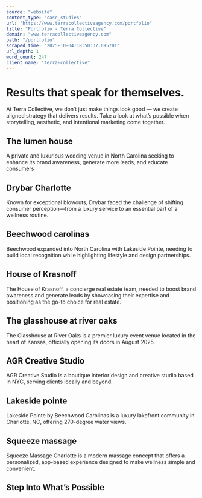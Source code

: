 ```yaml
---
source: "website"
content_type: "case_studies"
url: "https://www.terracollectiveagency.com/portfolio"
title: "Portfolio - Terra Collective"
domain: "www.terracollectiveagency.com"
path: "/portfolio"
scraped_time: "2025-10-04T18:50:37.095701"
url_depth: 1
word_count: 247
client_name: "terra-collective"
---
```


# Results that speak for themselves.

At Terra Collective, we don’t just make things look good — we create aligned strategy that delivers results. Take a look at what’s possible when storytelling, aesthetic, and intentional marketing come together.

## **The lumen house**

A private and luxurious wedding venue in North Carolina seeking to enhance its brand awareness, generate more leads, and educate consumers

## **Drybar Charlotte**

Known for exceptional blowouts, Drybar faced the challenge of shifting consumer perception—from a luxury service to an essential part of a wellness routine.

## **Beechwood carolinas**

Beechwood expanded into North Carolina with Lakeside Pointe, needing to build local recognition while highlighting lifestyle and design partnerships.

## **House of Krasnoff**

The House of Krasnoff, a concierge real estate team, needed to boost brand awareness and generate leads by showcasing their expertise and positioning as the go-to choice for real estate.

## **The glasshouse at river oaks**

The Glasshouse at River Oaks is a premier luxury event venue located in the heart of Kansas, officially opening its doors in August 2025.

## **AGR Creative Studio**

AGR Creative Studio is a boutique interior design and creative studio based in NYC, serving clients locally and beyond.

## **Lakeside pointe**

Lakeside Pointe by Beechwood Carolinas is a luxury lakefront community in Charlotte, NC, offering 270-degree water views.

## **Squeeze massage**

Squeeze Massage Charlotte is a modern massage concept that offers a personalized, app-based experience designed to make wellness simple and convenient.

## Step Into What’s Possible
